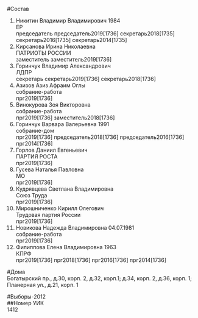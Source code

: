 #Состав  
1. Никитин Владимир Владимирович 1984  
    ЕР  
    председатель председатель2019[1736] секретарь2018[1735] секретарь2016[1735] секретарь2014[1735]  
2. Кирсанова Ирина Николаевна  
    ПАТРИОТЫ РОССИИ  
    заместитель заместитель2019[1736]  
3. Горинчук Владимир Александрович  
    ЛДПР  
    секретарь секретарь2019[1736] секретарь2018[1736]  
4. Азизов Азиз Афраим Оглы  
    собрание-работа  
    прг2019[1736]  
5. Винокурова Зоя Викторовна  
    собрание-работа  
    прг2019[1736] заместитель2018[1736]  
6. Горинчук Варвара Валерьевна 1991  
    собрание-дом  
    прг2019[1736] председатель2018[1736] председатель2016[1736] прг2014[1736]  
7. Горлов Даниил Евгеньевич  
    ПАРТИЯ РОСТА  
    прг2019[1736]  
8. Гусева Наталья Павловна  
    МО  
    прг2019[1736]  
9. Кудрявцева Светлана Владимировна  
    Союз Труда  
    прг2019[1736]  
10. Мирошниченко Кирилл Олегович  
    Трудовая партия России  
    прг2019[1736]  
11. Новикова Надежда Владимировна 04.07.1981  
    собрание-работа  
    прг2019[1736]  
12. Филиппова Елена Владимировна 1963  
    КПРФ  
    прг2019[1736] прг2018[1736] прг2016[1736] прг2014[1736]  
  
#Дома  
Богатырский пр., д.30, корп. 2, д.32, корп.1; д.34, корп. 2, д.36, корп. 1;  Планерная ул., д.21, корп. 1  
  
#Выборы-2012  
##Номер УИК  
1412  
